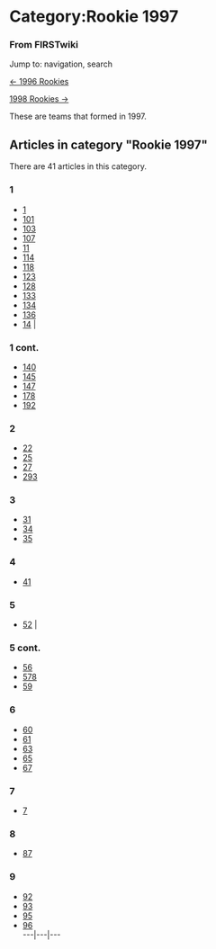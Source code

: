 

# Category:Rookie 1997

### From FIRSTwiki

Jump to: navigation, search

[&lt;- 1996 Rookies](Category:Rookie_1996 "Category:Rookie 1996" )

[1998 Rookies -&gt;](Category:Rookie_1998 "Category:Rookie 1998" )

These are teams that formed in 1997.

  

## Articles in category "Rookie 1997"

There are 41 articles in this category.

### 1

  * [1](1 "1" )
  * [101](101 "101" )
  * [103](103 "103" )
  * [107](107 "107" )
  * [11](11 "11" )
  * [114](114 "114" )
  * [118](118 "118" )
  * [123](123 "123" )
  * [128](128 "128" )
  * [133](133 "133" )
  * [134](134 "134" )
  * [136](136 "136" )
  * [14](14 "14" )
|

### 1 cont.

  * [140](140 "140" )
  * [145](145 "145" )
  * [147](147 "147" )
  * [178](178 "178" )
  * [192](192 "192" )

### 2

  * [22](22 "22" )
  * [25](25 "25" )
  * [27](27 "27" )
  * [293](293 "293" )

### 3

  * [31](31 "31" )
  * [34](34 "34" )
  * [35](35 "35" )

### 4

  * [41](41 "41" )

### 5

  * [52](52 "52" )
|

### 5 cont.

  * [56](56 "56" )
  * [578](578 "578" )
  * [59](59 "59" )

### 6

  * [60](60 "60" )
  * [61](61 "61" )
  * [63](63 "63" )
  * [65](65 "65" )
  * [67](67 "67" )

### 7

  * [7](7 "7" )

### 8

  * [87](87 "87" )

### 9

  * [92](92 "92" )
  * [93](93 "93" )
  * [95](95 "95" )
  * [96](96 "96" )  
---|---|---  
  
